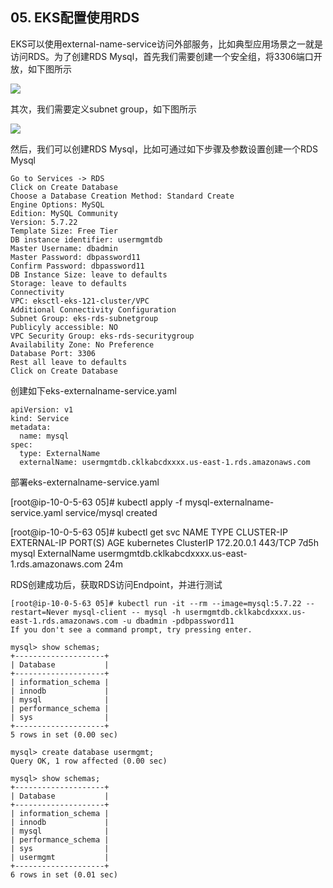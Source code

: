 ## 05. EKS配置使用RDS

EKS可以使用external-name-service访问外部服务，比如典型应用场景之一就是访问RDS。为了创建RDS Mysql，首先我们需要创建一个安全组，将3306端口开放，如下图所示

![](https://github.com/xipan79/EKS-workshop/raw/main/EKS-workshop/screenprint/05/1.png)

其次，我们需要定义subnet group，如下图所示

![](https://github.com/xipan79/EKS-workshop/blob/main/EKS-workshop/screenprint/05/2.png)

然后，我们可以创建RDS Mysql，比如可通过如下步骤及参数设置创建一个RDS Mysql

```
Go to Services -> RDS
Click on Create Database
Choose a Database Creation Method: Standard Create
Engine Options: MySQL
Edition: MySQL Community
Version: 5.7.22 
Template Size: Free Tier
DB instance identifier: usermgmtdb
Master Username: dbadmin
Master Password: dbpassword11
Confirm Password: dbpassword11
DB Instance Size: leave to defaults
Storage: leave to defaults
Connectivity
VPC: eksctl-eks-121-cluster/VPC
Additional Connectivity Configuration
Subnet Group: eks-rds-subnetgroup
Publicyly accessible: NO 
VPC Security Group: eks-rds-securitygroup
Availability Zone: No Preference
Database Port: 3306
Rest all leave to defaults
Click on Create Database
```

创建如下eks-externalname-service.yaml

```
apiVersion: v1
kind: Service
metadata:
  name: mysql
spec:
  type: ExternalName
  externalName: usermgmtdb.cklkabcdxxxx.us-east-1.rds.amazonaws.com

```

部署eks-externalname-service.yaml

[root@ip-10-0-5-63 05]# kubectl apply -f  mysql-externalname-service.yaml
service/mysql created

[root@ip-10-0-5-63 05]# kubectl get svc
NAME         TYPE           CLUSTER-IP   EXTERNAL-IP                                           PORT(S)   AGE
kubernetes   ClusterIP      172.20.0.1   <none>                                                443/TCP   7d5h
mysql        ExternalName   <none>       usermgmtdb.cklkabcdxxxx.us-east-1.rds.amazonaws.com   <none>    24m

RDS创建成功后，获取RDS访问Endpoint，并进行测试

```
[root@ip-10-0-5-63 05]# kubectl run -it --rm --image=mysql:5.7.22 --restart=Never mysql-client -- mysql -h usermgmtdb.cklkabcdxxxx.us-east-1.rds.amazonaws.com -u dbadmin -pdbpassword11
If you don't see a command prompt, try pressing enter.

mysql> show schemas;
+--------------------+
| Database           |
+--------------------+
| information_schema |
| innodb             |
| mysql              |
| performance_schema |
| sys                |
+--------------------+
5 rows in set (0.00 sec)

mysql> create database usermgmt;
Query OK, 1 row affected (0.00 sec)

mysql> show schemas;
+--------------------+
| Database           |
+--------------------+
| information_schema |
| innodb             |
| mysql              |
| performance_schema |
| sys                |
| usermgmt           |
+--------------------+
6 rows in set (0.01 sec)
```
